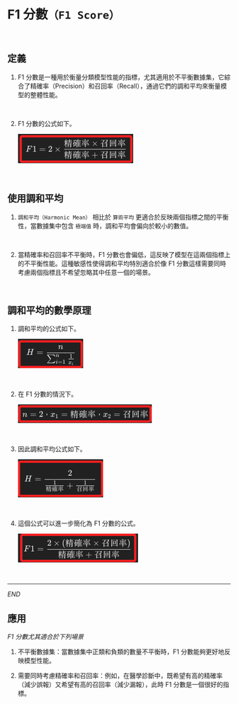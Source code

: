 # F1 分數`（F1 Score）`

<br>

## 定義

1. F1 分數是一種用於衡量分類模型性能的指標，尤其適用於不平衡數據集，它綜合了精確率（Precision）和召回率（Recall），通過它們的調和平均來衡量模型的整體性能。

<br>

2. F1 分數的公式如下。

    ![](images/img_30.png)

<br>

## 使用調和平均

1. `調和平均（Harmonic Mean）` 相比於 `算術平均` 更適合於反映兩個指標之間的平衡性，當數據集中包含 `極端值` 時，調和平均會偏向於較小的數值。

<br>

2. 當精確率和召回率不平衡時，F1 分數也會偏低，這反映了模型在這兩個指標上的不平衡性能。這種敏感性使得調和平均特別適合於像 F1 分數這樣需要同時考慮兩個指標且不希望忽略其中任意一個的場景。

<br>

## 調和平均的數學原理

1. 調和平均的公式如下。

    ![](images/img_58.png)

<br>

2. 在 F1 分數的情況下。

    ![](images/img_61.png)

<br>

3. 因此調和平均公式如下。

    ![](images/img_59.png)

<br>

4. 這個公式可以進一步簡化為 F1 分數的公式。

    ![](images/img_60.png)

<br>

___

_END_

## 應用

_F1 分數尤其適合於下列場景_

1. 不平衡數據集：當數據集中正類和負類的數量不平衡時，F1 分數能夠更好地反映模型性能。

2. 需要同時考慮精確率和召回率：例如，在醫學診斷中，既希望有高的精確率（減少誤報）又希望有高的召回率（減少漏報），此時 F1 分數是一個很好的指標。

